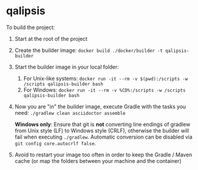 # qalipsis

To build the project:

1. Start at the root of the project
1. Create the builder image: `docker build ./docker/builder -t qalipsis-builder`
1. Start the builder image in your local folder:
    1. For Unix-like systems: `docker run -it --rm -v $(pwd):/scripts -w /scripts qalipsis-builder bash`
    1. For Windows: `docker run -it --rm -v %CD%:/scripts -w /scripts qalipsis-builder bash`    
1. Now you are "in" the builder image, execute Gradle with the tasks you need: `./gradlew clean asciidoctor assemble`

    **Windows only**: Ensure that git is **not** converting line endings of gradlew from Unix style (LF) to Windows style (CRLF), otherwise the builder will fail when executing `./gradlew`. Automatic conversion can be disabled via `git config core.autocrlf false`.
1. Avoid to restart your image too often in order to keep the Gradle / Maven cache (or map the folders between your machine and the container)